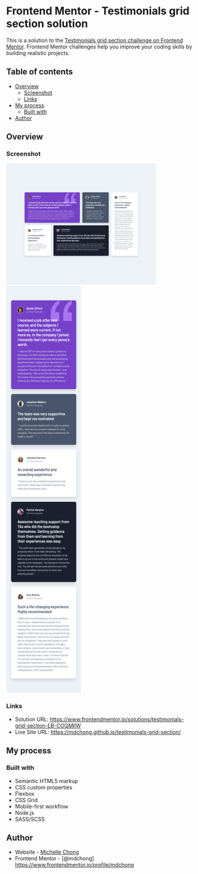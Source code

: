 # Frontend Mentor - Testimonials grid section solution

This is a solution to the [Testimonials grid section challenge on Frontend Mentor](https://www.frontendmentor.io/challenges/testimonials-grid-section-Nnw6J7Un7). Frontend Mentor challenges help you improve your coding skills by building realistic projects. 

## Table of contents

- [Overview](#overview)
  - [Screenshot](#screenshot)
  - [Links](#links)
- [My process](#my-process)
  - [Built with](#built-with)
- [Author](#author)

## Overview

### Screenshot

<img src="./images/screenshot/desktop.png" width="400" height="auto" alt="">
<img src="./images/screenshot/mobile.png" width="200" height="auto" alt="">

### Links

- Solution URL: https://www.frontendmentor.io/solutions/testimonials-grid-section-LB-COQMlIW
- Live Site URL: https://mdchong.github.io/testimonials-grid-section/

## My process

### Built with

- Semantic HTML5 markup
- CSS custom properties
- Flexbox
- CSS Grid
- Mobile-first workflow
- Node.js
- SASS/SCSS

## Author

- Website - [Michelle Chong](https://github.com/mdchong)
- Frontend Mentor - [@mdchong] https://www.frontendmentor.io/profile/mdchong

